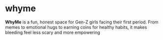 # whyme
**WhyMe** is a fun, honest space for Gen-Z girls facing their first period. From memes to emotional hugs to earning coins for healthy habits, it makes bleeding feel less scary and more empowering
